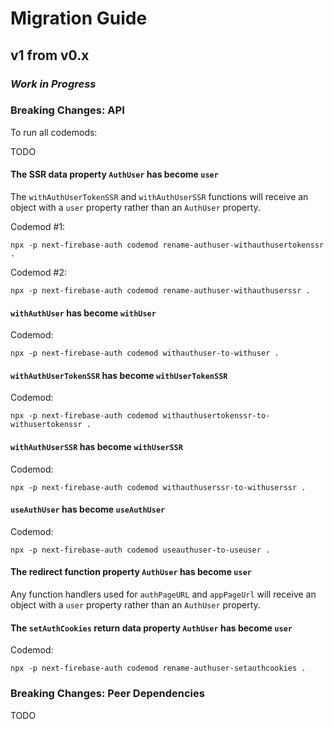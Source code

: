 # Migration Guide

## v1 from v0.x

### _Work in Progress_

### Breaking Changes: API

To run all codemods:

TODO

#### The SSR data property `AuthUser` has become `user`

The `withAuthUserTokenSSR` and `withAuthUserSSR` functions will receive an object with a `user` property rather than an `AuthUser` property.

Codemod #1:

`npx -p next-firebase-auth codemod rename-authuser-withauthusertokenssr .`

Codemod #2:

`npx -p next-firebase-auth codemod rename-authuser-withauthuserssr .`

#### `withAuthUser` has become `withUser`

Codemod:

`npx -p next-firebase-auth codemod withauthuser-to-withuser .`

#### `withAuthUserTokenSSR` has become `withUserTokenSSR`

Codemod:

`npx -p next-firebase-auth codemod withauthusertokenssr-to-withusertokenssr .`

#### `withAuthUserSSR` has become `withUserSSR`

Codemod:

`npx -p next-firebase-auth codemod withauthuserssr-to-withuserssr .`

#### `useAuthUser` has become `useAuthUser`

Codemod:

`npx -p next-firebase-auth codemod useauthuser-to-useuser .`

#### The redirect function property `AuthUser` has become `user`

Any function handlers used for `authPageURL` and `appPageUrl` will receive an object with a `user` property rather than an `AuthUser` property.

#### The `setAuthCookies` return data property `AuthUser` has become `user`

Codemod:

`npx -p next-firebase-auth codemod rename-authuser-setauthcookies .`

### Breaking Changes: Peer Dependencies

TODO
